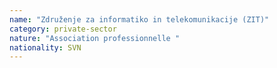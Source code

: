 ```yaml
---
name: "Združenje za informatiko in telekomunikacije (ZIT)"
category: private-sector
nature: "Association professionnelle "
nationality: SVN
---
```

    